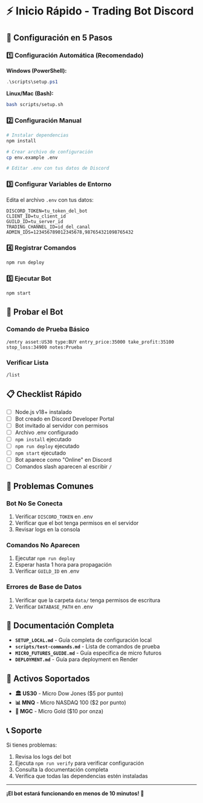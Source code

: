 # ⚡ Inicio Rápido - Trading Bot Discord

## 🚀 Configuración en 5 Pasos

### 1️⃣ Configuración Automática (Recomendado)

**Windows (PowerShell):**
```powershell
.\scripts\setup.ps1
```

**Linux/Mac (Bash):**
```bash
bash scripts/setup.sh
```

### 2️⃣ Configuración Manual

```bash
# Instalar dependencias
npm install

# Crear archivo de configuración
cp env.example .env

# Editar .env con tus datos de Discord
```

### 3️⃣ Configurar Variables de Entorno

Edita el archivo `.env` con tus datos:

```env
DISCORD_TOKEN=tu_token_del_bot
CLIENT_ID=tu_client_id
GUILD_ID=tu_server_id
TRADING_CHANNEL_ID=id_del_canal
ADMIN_IDS=123456789012345678,987654321098765432
```

### 4️⃣ Registrar Comandos

```bash
npm run deploy
```

### 5️⃣ Ejecutar Bot

```bash
npm start
```

## 🧪 Probar el Bot

### Comando de Prueba Básico
```
/entry asset:US30 type:BUY entry_price:35000 take_profit:35100 stop_loss:34900 notes:Prueba
```

### Verificar Lista
```
/list
```

## 📋 Checklist Rápido

- [ ] Node.js v18+ instalado
- [ ] Bot creado en Discord Developer Portal
- [ ] Bot invitado al servidor con permisos
- [ ] Archivo .env configurado
- [ ] `npm install` ejecutado
- [ ] `npm run deploy` ejecutado
- [ ] `npm start` ejecutado
- [ ] Bot aparece como "Online" en Discord
- [ ] Comandos slash aparecen al escribir `/`

## 🐛 Problemas Comunes

### Bot No Se Conecta
1. Verificar `DISCORD_TOKEN` en .env
2. Verificar que el bot tenga permisos en el servidor
3. Revisar logs en la consola

### Comandos No Aparecen
1. Ejecutar `npm run deploy`
2. Esperar hasta 1 hora para propagación
3. Verificar `GUILD_ID` en .env

### Errores de Base de Datos
1. Verificar que la carpeta `data/` tenga permisos de escritura
2. Verificar `DATABASE_PATH` en .env

## 📖 Documentación Completa

- **`SETUP_LOCAL.md`** - Guía completa de configuración local
- **`scripts/test-commands.md`** - Lista de comandos de prueba
- **`MICRO_FUTURES_GUIDE.md`** - Guía específica de micro futuros
- **`DEPLOYMENT.md`** - Guía para deployment en Render

## 🎯 Activos Soportados

- **🏛️ US30** - Micro Dow Jones ($5 por punto)
- **📊 MNQ** - Micro NASDAQ 100 ($2 por punto)
- **🥇 MGC** - Micro Gold ($10 por onza)

## 📞 Soporte

Si tienes problemas:
1. Revisa los logs del bot
2. Ejecuta `npm run verify` para verificar configuración
3. Consulta la documentación completa
4. Verifica que todas las dependencias estén instaladas

---

**¡El bot estará funcionando en menos de 10 minutos! 🚀**
